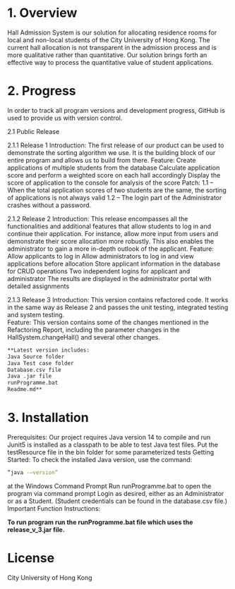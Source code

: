 # 1.     Overview
Hall Admission System is our solution for allocating residence rooms for local and non-local students of the City University of Hong Kong. The current hall allocation is not transparent in the admission process and is more qualitative rather than quantitative. Our solution brings forth an effective way to process the quantitative value of student applications.

# 2.     Progress

In order to track all program versions and development progress, GitHub is used to provide us with version control. 


2.1 	   Public Release

2.1.1 	   Release 1
Introduction:
The first release of our product can be used to demonstrate the sorting algorithm we use. It is the building block of our entire program and allows us to build from there.	
Feature:
Create applications of multiple students from the database
Calculate application score and perform a weighted score on each hall accordingly
Display the score of application to the console for analysis of the score
Patch:
1.1  –  When the total application scores of two students are the same, the sorting of applications is not always valid
1.2   –   The login part of the Administrator crashes without a password.

2.1.2     Release 2
Introduction:
This release encompasses all the functionalities and additional features that allow students to log in and continue their application. For instance, allow more input from users and demonstrate their score allocation more robustly. This also enables the administrator to gain a more in-depth outlook of the applicant. 
Feature:
Allow applicants to log in
Allow administrators to log in and view applications before allocation
Store applicant information in the database for CRUD operations
Two independent logins for applicant and administrator
The results are displayed in the administrator portal with detailed assignments

2.1.3     Release 3
Introduction:
This version contains refactored code. It works in the same way as Release 2 and passes the unit testing, integrated testing and system testing.  
Feature:
This version contains some of the changes mentioned in the Refactoring Report, including the parameter changes in the HallSystem.changeHall() and several other changes.

```bash
**Latest version includes:
Java Source folder
Java Test case folder
Database.csv file
Java .jar file
runProgramme.bat
Readme.md**
```

# 3.     Installation
Prerequisites:
Our project requires Java version 14 to compile and run
Junit5 is installed as a classpath to be able to test Java test files. Put the testResource file in the bin folder for some parameterized tests
Getting Started:
To check the installed Java version, use the command:

```bash
“java -–version” 
```

at the Windows Command Prompt
Run runProgramme.bat to open the program via command prompt
Login as desired, either as an Administrator or as a Student. (Student credentials can be found in the database.csv file.)
Important Function Instructions:

**To run program run the runProgramme.bat file which uses the release_v_3.jar file.**

# License
City University of Hong Kong
